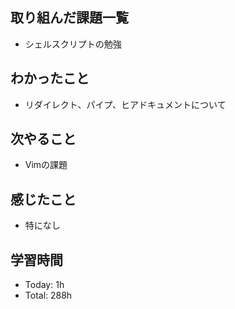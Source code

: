 ## 取り組んだ課題一覧
- シェルスクリプトの勉強
## わかったこと
- リダイレクト、パイプ、ヒアドキュメントについて
## 次やること
- Vimの課題
## 感じたこと
- 特になし
## 学習時間
- Today: 1h
- Total: 288h
